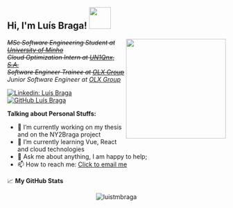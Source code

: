 <h2> Hi, I'm Luís Braga! <img src="https://media.giphy.com/media/3oKIPeQ5Uz4gU6ID5K/giphy.gif" width="50"></h2>
<img align='right' src="https://media.giphy.com/media/dyAFF3iGG9Lnu0M0ae/giphy.gif" width="230">
<p><strike><em>MSc Software Engineering Student at <a href="https://www.uminho.pt/EN/Pages/default.aspx">University of Minho</a></strike>
  </br><strike>Cloud Optimization Intern at <a href="https://un1qnx.com/">UN1Qnx, S.A. </a></strike>
</br><strike>Software Engineer Trainee at <a href="https://www.olxgroup.com">OLX Group</a></strike>
</br>Junior Software Engineer at <a href="https://www.olxgroup.com">OLX Group</a>
</em></p>

[![Linkedin: Luís Braga](https://img.shields.io/badge/-luistmbraga-blue?style=flat-square&logo=Linkedin&logoColor=white&link=https://www.linkedin.com/in/lu%C3%ADs-braga-24a21b1b3/)](https://www.linkedin.com/in/lu%C3%ADs-braga-24a21b1b3/)
[![GitHub Luís Braga](https://img.shields.io/github/followers/luistmbraga?label=follow&style=social)](https://github.com/luistmbraga)


**Talking about Personal Stuffs:**

- 🔭 I’m currently working on my thesis and on the NY2Braga project
- 🌱 I’m currently learning Vue, React and cloud technologies
- 💬 Ask me about anything, I am happy to help;
- 📫 How to reach me: <a href="mailto:luistmbraga@gmail.com">
  Click to email me
</a>

📈 **My GitHub Stats**

<p align="center"> <img src="https://github-readme-stats.vercel.app/api?username=luistmbraga&theme=gotham&count_private=true&show_icons=true" alt="luistmbraga" />



<!--
**luistmbraga/luistmbraga** is a ✨ _special_ ✨ repository because its `README.md` (this file) appears on your GitHub profile.

Here are some ideas to get you started:

- 🔭 I’m currently working on ...
- 🌱 I’m currently learning ...
- 👯 I’m looking to collaborate on ...
- 🤔 I’m looking for help with ...
- 💬 Ask me about ...
- 📫 How to reach me: ...
- 😄 Pronouns: ...
- ⚡ Fun fact: ...
-->
